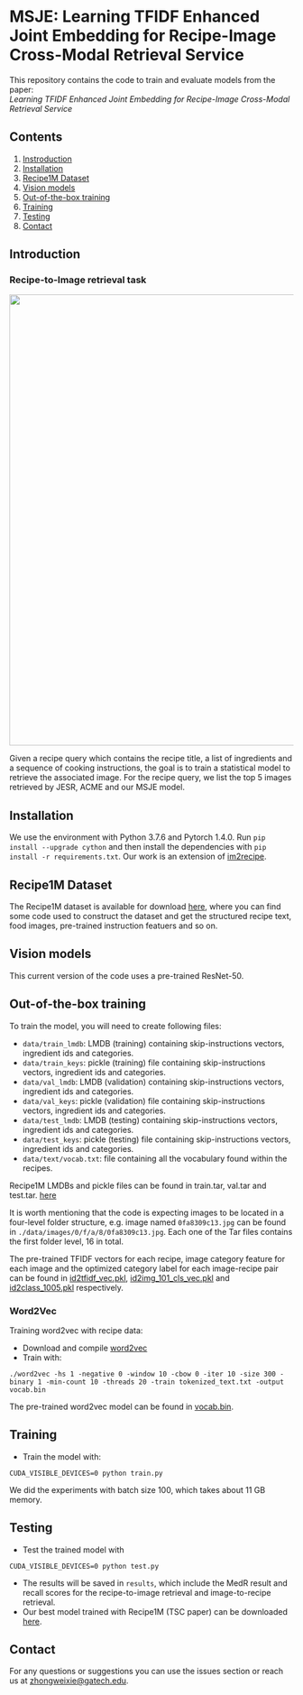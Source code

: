 # MSJE: Learning TFIDF Enhanced Joint Embedding for Recipe-Image Cross-Modal Retrieval Service

This repository contains the code to train and evaluate models from the paper:  
_Learning TFIDF Enhanced Joint Embedding for Recipe-Image Cross-Modal Retrieval Service_

[//]: # ( If you find this code useful, please consider citing:)


 

## Contents
1. [Instroduction](#introduction)
1. [Installation](#installation)
2. [Recipe1M Dataset](#recipe1m-dataset)
3. [Vision models](#vision-models)
4. [Out-of-the-box training](#out-of-the-box-training)
5. [Training](#training)
6. [Testing](#testing)
7. [Contact](#contact)

## Introduction

### Recipe-to-Image retrieval task

<p align="center">
    <img src="assets/retrieval_exp.png" width="800"/>
</p>

Given a recipe query which contains the recipe title, a list of ingredients and a sequence of cooking instructions, the goal is to train a statistical model to retrieve the associated image. For the recipe query, we list the top 5 images retrieved by JESR, ACME and our MSJE model.

## Installation

We use the environment with Python 3.7.6 and Pytorch 1.4.0. Run ```pip install --upgrade cython``` and then install the dependencies with ```pip install -r requirements.txt```. Our work is an extension of [im2recipe](https://github.com/torralba-lab/im2recipe-Pytorch).

## Recipe1M Dataset

The Recipe1M dataset is available for download [here](http://im2recipe.csail.mit.edu/dataset/download), where you can find some code used to construct the dataset and get the structured recipe text, food images, pre-trained instruction featuers and so on. 

## Vision models

This current version of the code uses a pre-trained ResNet-50.

## Out-of-the-box training

To train the model, you will need to create following files:
* `data/train_lmdb`: LMDB (training) containing skip-instructions vectors, ingredient ids and categories.
* `data/train_keys`: pickle (training) file containing skip-instructions vectors, ingredient ids and categories.
* `data/val_lmdb`: LMDB (validation) containing skip-instructions vectors, ingredient ids and categories.
* `data/val_keys`: pickle (validation) file containing skip-instructions vectors, ingredient ids and categories.
* `data/test_lmdb`: LMDB (testing) containing skip-instructions vectors, ingredient ids and categories.
* `data/test_keys`: pickle (testing) file containing skip-instructions vectors, ingredient ids and categories.
* `data/text/vocab.txt`: file containing all the vocabulary found within the recipes.

Recipe1M LMDBs and pickle files can be found in train.tar, val.tar and test.tar. [here](http://im2recipe.csail.mit.edu/dataset/download)

It is worth mentioning that the code is expecting images to be located in a four-level folder structure, e.g. image named `0fa8309c13.jpg` can be found in `./data/images/0/f/a/8/0fa8309c13.jpg`. Each one of the Tar files contains the first folder level, 16 in total. 

The pre-trained TFIDF vectors for each recipe, image category feature for each image and the optimized category label for each image-recipe pair can be found in [id2tfidf_vec.pkl](https://drive.google.com/file/d/1TF6iuUDHqfqIT-LT5WQ-zX98mNyTzuOS/view?usp=sharing), [id2img_101_cls_vec.pkl](https://drive.google.com/file/d/1RGkl7ghjoX25hhgq2837Ou5iQWboiPbi/view?usp=sharing) and [id2class_1005.pkl](https://drive.google.com/file/d/1J75v63kgMTNGl9UKldq9kGQhSMRom1NX/view?usp=sharing) respectively.
### Word2Vec

Training word2vec with recipe data:

- Download and compile [word2vec](https://storage.googleapis.com/google-code-archive-source/v2/code.google.com/word2vec/source-archive.zip)
- Train with:

```
./word2vec -hs 1 -negative 0 -window 10 -cbow 0 -iter 10 -size 300 -binary 1 -min-count 10 -threads 20 -train tokenized_text.txt -output vocab.bin
```
The pre-trained word2vec model can be found in [vocab.bin](https://drive.google.com/file/d/1Qu2tiLPlCu9KaR2vhAc4T2dZlvPrKXAn/view?usp=sharing).



## Training

- Train the model with: 
```
CUDA_VISIBLE_DEVICES=0 python train.py 
```
We did the experiments with batch size 100, which takes about 11 GB memory.



## Testing
- Test the trained model with
```
CUDA_VISIBLE_DEVICES=0 python test.py
```
- The results will be saved in ```results```, which include the MedR result and recall scores for the recipe-to-image retrieval and image-to-recipe retrieval.
- Our best model trained with Recipe1M (TSC paper) can be downloaded [here](https://drive.google.com/drive/folders/1q4MpqSXr_ZCy2QiBn1XV-B6fFlQFjwSV?usp=sharing).


## Contact

For any questions or suggestions you can use the issues section or reach us at zhongweixie@gatech.edu.
